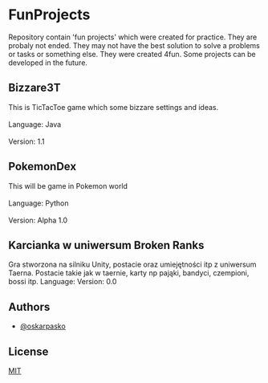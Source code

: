 # FunProjects

Repository contain 'fun projects' which were created for practice. 
They are probaly not ended. 
They may not have the best solution to solve a problems or tasks or something else. 
They were created 4fun. Some projects can be developed in the future.

## Bizzare3T
This is TicTacToe game which some bizzare settings and ideas.<br /><br />
Language: Java<br /><br />
Version: 1.1

## PokemonDex

This will be game in Pokemon world<br /><br />
Language: Python<br /><br />
Version: Alpha 1.0

## Karcianka w uniwersum Broken Ranks
Gra stworzona na silniku Unity, postacie oraz umiejętności itp z uniwersum Taerna.
Postacie takie jak w taernie, karty np pająki, bandyci, czempioni, bossi itp.
Language: 
Version: 0.0

## Authors

- [@oskarpasko](https://www.github.com/oskarpasko)



## License

[MIT](https://choosealicense.com/licenses/mit/)
